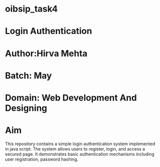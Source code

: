 # oibsip_task4
# Login Authentication
# Author:Hirva Mehta
# Batch: May
# Domain: Web Development And Designing
# Aim
This repository contains a simple login authentication system implemented in java script. The system allows users to register, login, and access a secured page. It demonstrates basic authentication mechanisms including user registration, password hashing.

